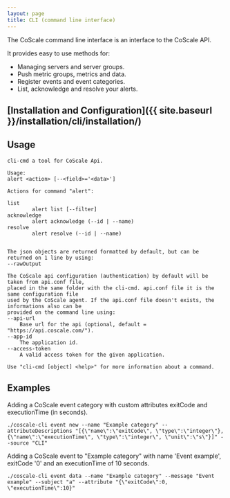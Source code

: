 ```yaml
---
layout: page
title: CLI (command line interface)
---
```


The CoScale command line interface is an interface to the CoScale API.

It provides easy to use methods for:

* Managing servers and server groups.
* Push metric groups, metrics and data.
* Register events and event categories.
* List, acknowledge and resolve your alerts.

## [Installation and Configuration]({{ site.baseurl }}/installation/cli/installation/)

## Usage
    cli-cmd a tool for CoScale Api.

    Usage:
    alert <action> [--<field>='<data>']

    Actions for command "alert":

    list
            alert list [--filter]
    acknowledge
            alert acknowledge (--id | --name)
    resolve
            alert resolve (--id | --name)


    The json objects are returned formatted by default, but can be returned on 1 line by using:
    --rawOutput

    The CoScale api configuration (authentication) by default will be taken from api.conf file,
    placed in the same folder with the cli-cmd. api.conf file it is the same configuration file
    used by the CoScale agent. If the api.conf file doesn't exists, the informations also can be
    provided on the command line using:
    --api-url
        Base url for the api (optional, default = "https://api.coscale.com/").
    --app-id
        The application id.
    --access-token
        A valid access token for the given application.

    Use "cli-cmd [object] <help>" for more information about a command.

## Examples

Adding a CoScale event category with custom attributes exitCode and executionTime (in seconds).

`./coscale-cli event new --name "Example category" --attributeDescriptions "[{\"name\":\"exitCode\", \"type\":\"integer\"}, {\"name\":\"executionTime\", \"type\":\"integer\", \"unit\":\"s\"}]" --source "CLI"`

Adding a CoScale event to "Example category" with name 'Event example', exitCode '0' and an executionTime of 10 seconds.

`./coscale-cli event data --name "Example category" --message "Event example" --subject "a" --attribute "{\"exitCode\":0, \"executionTime\":10}"`
